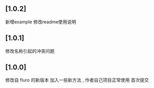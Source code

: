 ## [1.0.2]
新增example
修改readme使用说明

## [1.0.1]
修改名称引起的冲突问题

## [1.0.0]

修改自 fluro 的新版本 加入一些新方法 , 作者自己项目正常使用 首次提交
